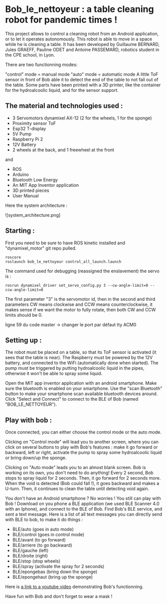 # Bob_le_nettoyeur : a table cleaning robot for pandemic times !

This project allows to control a cleaning robot from an Android application, or to let it operates autonomously. This robot is able to move in a space while he is cleaning a table. It has been developed by Guillaume BERNARD, Jules GRAEFF, Pauline ODET and Antoine PASSEMARD, robotics student in the CPE school, in Lyon.

There are two functionning modes:

"control" mode = manual mode
"auto" mode = automatic mode
A little ToF sensor in front of Bob able it to detect the end of the table to not fall out of the table. Some parts have been printed with a 3D printer, like the container for the hydroalcoolic liquid, and for the sensor support.

## The material and technologies used :

- 3 Servomotors dynamixel AX-12 (2 for the wheels, 1 for the sponge)
- Proximity sensor ToF
- Esp32 T-display
- 5V Pump
- Raspberry Pi 2
- 12V Battery
- 2 wheels at the back, and 1 freewheel at the front

and

- ROS
- Arduino
- Bluetooth Low Energy
- An MIT App Inventor application
- 3D printed pieces
- User Manual

Here the system architecture : 

![system_architecture.png]

## Starting :
First you need to be sure to have ROS kinetic installed and "dynamixel_motor" git repo pulled.

```
roscore
roslaunch bob_le_nettoyeur control_all_launch.launch
```

The command used for debugging (reassigned the enslavement) the servo is :
```
rosrun dynamixel_driver set_servo_config.py 3 --cw-angle-limit=0 --ccw-angle-limit=0
```

The first parameter "3" is the servomotor id, then in the second and third parameters CW means clockwise and CCW means counterclockwise, it makes sense if we want the motor to fully rotate, then both CW and CCW limits should be 0.

ligne 59 du code master -> changer le port par défaut tty ACM0

## Setting up :
The robot must be placed on a table, so that its ToF sensor is activated (it sees that the table is near). The Raspberry must be powered by the 12V battery, and connected to the WiFi (automatically done when started). The pump must be triggered by putting hydroalcoolic liquid in the pipes, otherwise it won't be able to spray some liquid.

Open the MIT app inventor application with an android smartphone. Make sure the bluetooth is enabled on your smartphone. Use the "scan Bluetooth" button to make your smartphone scan available bluetooth devices around. Click "Select and Connect" to connect to the BLE of Bob (named "BOB_LE_NETTOYEUR").

## Play with bob :
Once connected, you can either choose the control mode or the auto mode.

Clicking on "Control mode" will lead you to another screen, where you can click on several buttons to play with Bob's features : make it go forward or backward, left or right, activate the pump to spray some hydroalcoolic liquid or bring down/up the sponge.

Clicking on "Auto mode" leads you to an almost blank screen. Bob is working on its own, you don't need to do anything! Every 2 second, Bob stops to spray liquid for 2 seconds. Then, it go forward for 2 seconds more. When the void is detected (Bob could fall !), it goes backward and makes a U-turn. Then, it continues to clean the table until detecting void again.

You don't have an Android smartphone ? No worries ! You still can play with Bob ! Download on you phone a BLE application (we used BLE Scanner 4.0 with an Iphone), and connect to the BLE of Bob. Find Bob's BLE service, and sent a text message. Here is a list of all text messages you can directly send with BLE to bob, to make it do things :

- BLE/auto (goes in auto mode)
- BLE/control (goes in control mode)
- BLE/avant (to go forward)
- BLE/arriere (to go backward)
- BLE/gauche (left)
- BLE/droite (right)
- BLE/stop (stop wheels)
- BLE/spray (activate the spray for 2 seconds)
- BLE/epongebas (bring down the sponge)
- BLE/epongehaut (bring up the sponge)

Here is [a link to a youtube video](https://www.youtube.com/watch?v=yAvRzTUq35Y&fbclid=IwAR3IyhD5BtqVDrqxux6i4YPPpNvEkhpMLkPUr5UTj8BFtKCsn-m_kRZWYwU&ab_channel=GuillaumeBernard) demonstrating Bob's functionning.

Have fun with Bob and don't forget to wear a mask !